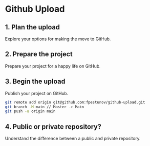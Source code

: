 # Github Upload

## 1. Plan the upload
Explore your options for making the move to GitHub.

## 2. Prepare the project
Prepare your project for a happy life on GitHub.

## 3. Begin the upload
Publish your project on GitHub.

```sh
git remote add origin git@github.com:fpestunov/github-upload.git
git branch -M main // Master -> Main
git push -u origin main
```
## 4. Public or private repository?
Understand the difference between a public and private repository.